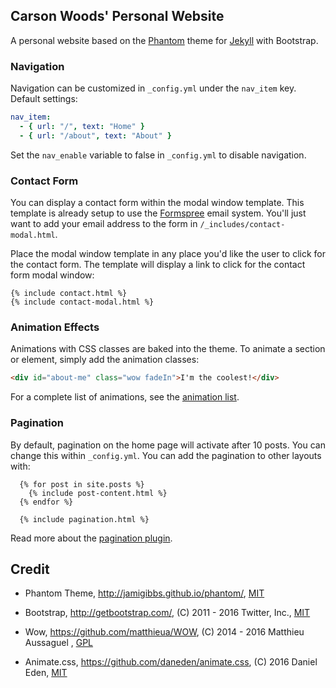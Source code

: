## Carson Woods' Personal Website

A personal website based on the [Phantom](http://jamigibbs.github.io/phantom/) theme for [Jekyll](http://jekyllrb.com/) with Bootstrap.

### Navigation

Navigation can be customized in `_config.yml` under the `nav_item` key. Default settings:

```yaml
nav_item:
  - { url: "/", text: "Home" }
  - { url: "/about", text: "About" }
```

Set the `nav_enable` variable to false in `_config.yml` to disable navigation.

### Contact Form

You can display a contact form within the modal window template. This template is already setup to use the [Formspree](https://formspree.io) email system. You'll just want to add your email address to the form in `/_includes/contact-modal.html`.

Place the modal window template in any place you'd like the user to click for the contact form.
The template will display a link to click for the contact form modal window:

```liquid
{% include contact.html %}
{% include contact-modal.html %}
```

### Animation Effects

Animations with CSS classes are baked into the theme. To animate a section or element, simply add the animation classes:

```html
<div id="about-me" class="wow fadeIn">I'm the coolest!</div>
```

For a complete list of animations, see the [animation list](http://daneden.github.io/animate.css/).

### Pagination

By default, pagination on the home page will activate after 10 posts. You can change this within `_config.yml`. You can add the pagination to other layouts with:

```liquid
  {% for post in site.posts %}
    {% include post-content.html %}
  {% endfor %}

  {% include pagination.html %}
```

Read more about the [pagination plugin](http://jekyllrb.com/docs/pagination/).

## Credit

- Phantom Theme, http://jamigibbs.github.io/phantom/, [MIT](https://github.com/jamigibbs/phantom/blob/master/LICENSE)

- Bootstrap, http://getbootstrap.com/, (C) 2011 - 2016 Twitter, Inc., [MIT](https://github.com/twbs/bootstrap/blob/master/LICENSE)

- Wow, https://github.com/matthieua/WOW, (C) 2014 - 2016 Matthieu Aussaguel
  , [GPL](https://github.com/matthieua/WOW#open-source-license)

- Animate.css, https://github.com/daneden/animate.css, (C) 2016 Daniel Eden, [MIT](https://github.com/daneden/animate.css/blob/master/LICENSE)
